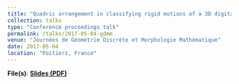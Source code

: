 ```yaml
---
title: "Quadric arrangement in classifying rigid motions of a 3D digital image"
collection: talks
type: "Conference proceedings talk"
permalink: /talks/2017-05-04-gdmm 
venue: "Journées de Géométrie Discrète et Morphologie Mathématique"
date: 2017-05-04
location: "Poitiers, France"
---
```

**File(s)**: [**Slides (PDF)**](../files/GDMM_PRESENTATION.pdf)
